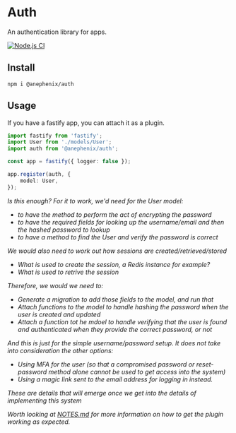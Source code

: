# Auth

An authentication library for apps.

[![Node.js CI](https://github.com/anephenix/auth/actions/workflows/node.js.yml/badge.svg)](https://github.com/anephenix/auth/actions/workflows/node.js.yml)

## Install

```shell
npm i @anephenix/auth
```

## Usage

If you have a fastify app, you can attach it as a plugin.

```typescript
import fastify from 'fastify';
import User from './models/User';
import auth from '@anephenix/auth';

const app = fastify({ logger: false });

app.register(auth, {
	model: User,
});
```

<i>

Is this enough? For it to work, we'd need for the User model:

- to have the method to perform the act of encrypting the password
- to have the required fields for looking up the username/email and then the hashed password to lookup
- to have a method to find the User and verify the password is correct

We would also need to work out how sessions are created/retrieved/stored

- What is used to create the session, a Redis instance for example?
- What is used to retrive the session

Therefore, we would we need to:

- Generate a migration to add those fields to the model, and run that
- Attach functions to the model to handle hashing the password when the user is created and updated
- Attach a function tot he mdoel to handle verifying that the user is found and authenticated when they provide the correct password, or not

And this is just for the simple username/password setup. It does not take into consideration the other options:

- Using MFA for the user (so that a compromised password or reset-password method alone cannot be used to get access into the system)
- Using a magic link sent to the email address for logging in instead.

These are details that will emerge once we get into the details of implementing this system

Worth looking at [NOTES.md](/NOTES.md) for more information on how to get the plugin working as expected.

</i>
